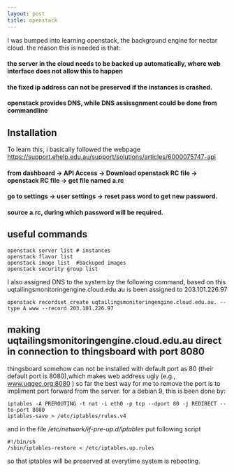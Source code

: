 ```yaml
---
layout: post
title: openstack 
---
```


I was bumped into learning openstack, the background engine for nectar cloud. the reason this is needed is that:

#### the server in the cloud needs to be backed up automatically, where web interface does not allow this to happen

#### the fixed ip address can not be preserved if the instances is crashed. 

#### openstack provides DNS, while DNS assissgnment could be done from commandline

## Installation
To learn this, i basically followed the webpage https://support.ehelp.edu.au/support/solutions/articles/6000075747-api

#### from dashboard -> API Access -> Download openstack RC file -> openstack RC file -> get file named a.rc
#### go to settings -> user settings -> reset pass word to get new password.
#### source a.rc, during which password will be required.


## useful commands

```
openstack server list # instances 
openstack flavor list 
openstack image list  #backuped images
openstack security group list 
```

I also assigned DNS to the system by the following command, based on this uqtailingsmonitoringengine.cloud.edu.au is been assigned to 203.101.226.97

```
openstack recordset create uqtailingsmonitoringengine.cloud.edu.au. --type A www --record 203.101.226.97
```


## making uqtailingsmonitoringengine.cloud.edu.au direct in connection to thingsboard with port 8080

thingsboard somehow can not be installed with default port as 80 (their default port is 8080),which makes web address ugly (e.g., www.uqgec.org:8080 ) so far the best way for me to remove the port is to impliment port forward from the server. for a debian 9, this is been done by:

```
iptables -A PREROUTING -t nat -i eth0 -p tcp --dport 80 -j REDIRECT --to-port 8080
iptables-save > /etc/iptables/rules.v4
```

and in the file */etc/network/if-pre-up.d/iptables* put following script


```
#!/bin/sh
/sbin/iptables-restore < /etc/iptables.up.rules
```


so that iptables will be preserved at everytime system is rebooting.


